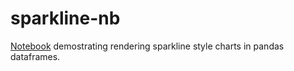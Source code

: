 # sparkline-nb

[Notebook](https://github.com/iiSeymour/sparkline-nb/blob/master/sparkline-nb.ipynb) demostrating rendering sparkline style charts in pandas dataframes.
